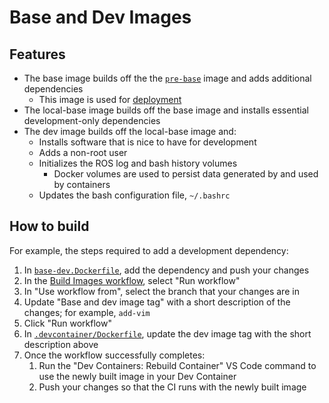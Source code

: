 # Base and Dev Images

## Features

- The base image builds off the the [`pre-base`](../pre-base/pre-base.Dockerfile) image and adds additional dependencies
    - This image is used for [deployment](../deployment/README.md)
- The local-base image builds off the base image and installs essential development-only dependencies
- The dev image builds off the local-base image and:
    - Installs software that is nice to have for development
    - Adds a non-root user
    - Initializes the ROS log and bash history volumes
        - Docker volumes are used to persist data generated by and used by containers
    - Updates the bash configuration file, `~/.bashrc`

## How to build

For example, the steps required to add a development dependency:

1. In [`base-dev.Dockerfile`](base-dev.Dockerfile), add the dependency and push your changes
2. In the [Build Images workflow](https://github.com/UBCSailbot/sailbot_workspace/actions/workflows/build-images.yml),
   select "Run workflow"
3. In "Use workflow from", select the branch that your changes are in
4. Update "Base and dev image tag" with a short description of the changes; for example, `add-vim`
5. Click "Run workflow"
6. In [`.devcontainer/Dockerfile`](../Dockerfile), update the dev image tag with the short description above
7. Once the workflow successfully completes:
    1. Run the "Dev Containers: Rebuild Container" VS Code command to use the newly built image in your Dev Container
    2. Push your changes so that the CI runs with the newly built image
